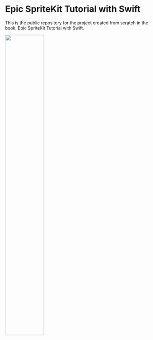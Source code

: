 # Epic SpriteKit Tutorial with Swift

This is the public repository for the project created from scratch in the book,
Epic SpriteKit Tutorial with Swift.

<img src="http://i.imgur.com/ceaoSlG.png" width="50%">
